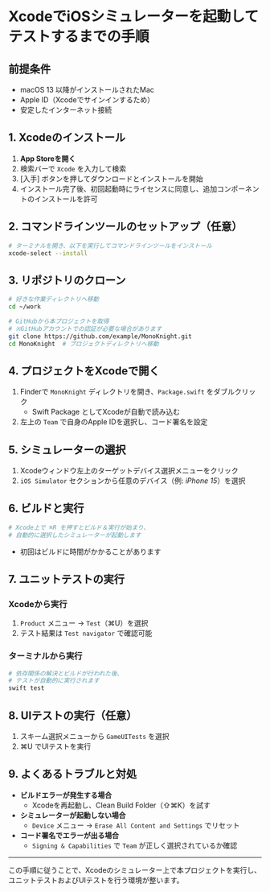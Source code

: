 # XcodeでiOSシミュレーターを起動してテストするまでの手順

## 前提条件
- macOS 13 以降がインストールされたMac
- Apple ID（Xcodeでサインインするため）
- 安定したインターネット接続

## 1. Xcodeのインストール
1. **App Storeを開く**
2. 検索バーで `Xcode` を入力して検索
3. [入手] ボタンを押してダウンロードとインストールを開始
4. インストール完了後、初回起動時にライセンスに同意し、追加コンポーネントのインストールを許可

## 2. コマンドラインツールのセットアップ（任意）
```bash
# ターミナルを開き、以下を実行してコマンドラインツールをインストール
xcode-select --install
```

## 3. リポジトリのクローン
```bash
# 好きな作業ディレクトリへ移動
cd ~/work

# GitHubから本プロジェクトを取得
# ※GitHubアカウントでの認証が必要な場合があります
git clone https://github.com/example/MonoKnight.git
cd MonoKnight  # プロジェクトディレクトリへ移動

```

## 4. プロジェクトをXcodeで開く
1. Finderで `MonoKnight` ディレクトリを開き、`Package.swift` をダブルクリック
   - Swift Package としてXcodeが自動で読み込む
2. 左上の `Team` で自身のApple IDを選択し、コード署名を設定

## 5. シミュレーターの選択
1. Xcodeウィンドウ左上のターゲットデバイス選択メニューをクリック
2. `iOS Simulator` セクションから任意のデバイス（例: *iPhone 15*）を選択

## 6. ビルドと実行
```bash
# Xcode上で ⌘R を押すとビルド＆実行が始まり、
# 自動的に選択したシミュレーターが起動します
```
- 初回はビルドに時間がかかることがあります

## 7. ユニットテストの実行
### Xcodeから実行
1. `Product` メニュー → `Test`（⌘U）を選択
2. テスト結果は `Test navigator` で確認可能

### ターミナルから実行
```bash
# 依存関係の解決とビルドが行われた後、
# テストが自動的に実行されます
swift test
```

## 8. UIテストの実行（任意）
1. スキーム選択メニューから `GameUITests` を選択
2. ⌘U でUIテストを実行

## 9. よくあるトラブルと対処
- **ビルドエラーが発生する場合**
  - Xcodeを再起動し、Clean Build Folder（⇧⌘K）を試す
- **シミュレーターが起動しない場合**
  - `Device` メニュー → `Erase All Content and Settings` でリセット
- **コード署名でエラーが出る場合**
  - `Signing & Capabilities` で `Team` が正しく選択されているか確認

---

この手順に従うことで、Xcodeのシミュレーター上で本プロジェクトを実行し、ユニットテストおよびUIテストを行う環境が整います。
